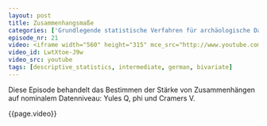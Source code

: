 ```yaml
---
layout: post
title: Zusammenhangsmaße
categories: ['Grundlegende statistische Verfahren für archäologische Datenanalyse in R 2012']
episode_nr: 21
video: <iframe width="560" height="315" mce_src="http://www.youtube.com/embed/LwtXtoe-J9w" frameborder="0" allowfullscreen="" src="http://www.youtube.com/embed/LwtXtoe-J9w"></iframe>
video_id: LwtXtoe-J9w
video_src: youtube
tags: [descriptive_statistics, intermediate, german, bivariate]
---
```


Diese Episode behandelt das Bestimmen der Stärke von Zusammenhängen auf nominalem Datenniveau: Yules Q, phi und Cramers V.
<!--more-->
{{page.video}}
